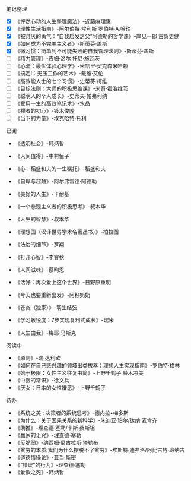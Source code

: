 笔记整理

- [x] 《怦然心动的人生整理魔法》-近藤麻理惠
- [x] 《理性生活指南》-阿尔伯特·埃利斯 罗伯特·A.哈珀
- [x] 《被讨厌的勇气：“自我启发之父”阿德勒的哲学课》-岸见一郎 古贺史健
- [x] 《如何成为不完美主义者》-斯蒂芬·盖斯
- [x] 《微习惯：简单到不可能失败的自我管理法则》-斯蒂芬·盖斯
- [ ] 《精力管理》-吉姆·洛尔 托尼·施瓦茨
- [ ] 《心流：最优体验心理学》-米哈里·契克森米哈赖
- [ ] 《搞定Ⅰ：无压工作的艺术》-戴维·艾伦
- [ ] 《高效能人士的七个习惯》-史蒂芬·柯维
- [ ] 《目标法则：大师的积极思维课》-米奇·霍洛维茨
- [ ] 《聪明人的个人成长》-史蒂夫·帕弗利纳
- [ ] 《受用一生的高效笔记术》-水晶
- [ ] 《禅者的初心》-铃木俊隆
- [ ] 《当下的力量》-埃克哈特·托利

已阅

- 《透明社会》-韩炳哲

- 《人间值得》-中村恒子

- 《心：稻盛和夫的一生嘱托》-稻盛和夫

- 《自卑与超越》-阿尔弗雷德·阿德勒

- 《美好的人生》-卡耐基

- 《一个悲观主义者的积极思考》-叔本华

- 《人生的智慧》-叔本华

- 《理想国（汉译世界学术名著丛书）》-柏拉图

- 《法治的细节》-罗翔

- 《打开心智》-李睿秋

- 《人间滋味》-蔡昀恩

- 《活好：再次爱上这个世界》-日野原重明

- 《今天也要重新出发》-阿籽奶奶

- 《苍炎（独家）》-羽生结弦

- 《学习敏锐度：7步实现复利式成长》-瑞米

- 《人生由我》-梅耶·马斯克

  

阅读中

- 《原则》-瑞·达利欧
- 《如何在自己感兴趣的领域出类拔萃：理想人生实现指南》-罗伯特·格林
- 《始于极限：女性主义往复书简》-上野千鹤子 铃木凉美
- 《中医的常识》-徐文兵
- 《厌女：日本的女性嫌恶》-上野千鹤子



待办

- 《系统之美 : 决策者的系统思考》-德内拉•梅多斯
- 《为什么：关于因果关系的新科学》-朱迪亚·珀尔/达纳·麦肯齐
- 《助推》-理查德·塞勒/卡斯·桑斯坦
- 《赢家的诅咒》-理查德·塞勒
- 《反脆弱》-纳西姆·尼古拉斯·塔勒布
- 《贫穷的本质:我们为什么摆脱不了贫穷》-埃斯特·迪弗洛/阿比吉特·班纳吉
- 《道德情操论》-亚当·斯密
- 《“错误”的行为》-理查德·塞勒
- 《爱欲之死》-韩炳哲
